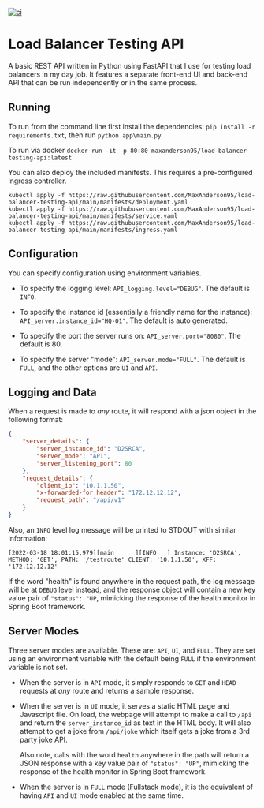 [![ci](https://github.com/MaxAnderson95/load-balancer-testing-api/actions/workflows/main.yml/badge.svg)](https://github.com/MaxAnderson95/load-balancer-testing-api/actions/workflows/main.yml)

# Load Balancer Testing API

A basic REST API written in Python using FastAPI that I use for testing load balancers in my day job. It features a separate front-end UI and back-end API that can be run independently or in the same process.

## Running

To run from the command line first install the dependencies: `pip install -r requirements.txt`, then run `python app\main.py`

To run via docker `docker run -it -p 80:80 maxanderson95/load-balancer-testing-api:latest`

You can also deploy the included manifests. This requires a pre-configured ingress controller.
```
kubectl apply -f https://raw.githubusercontent.com/MaxAnderson95/load-balancer-testing-api/main/manifests/deployment.yaml
kubectl apply -f https://raw.githubusercontent.com/MaxAnderson95/load-balancer-testing-api/main/manifests/service.yaml
kubectl apply -f https://raw.githubusercontent.com/MaxAnderson95/load-balancer-testing-api/main/manifests/ingress.yaml
```

## Configuration

You can specify configuration using environment variables.

* To specify the logging level: `API_logging.level="DEBUG"`. The default is `INFO`.

* To specify the instance id (essentially a friendly name for the instance): `API_server.instance_id="HQ-01"`. The default is auto generated.

* To specify the port the server runs on: `API_server.port="8080"`. The default is 80.

* To specify the server "mode": `API_server.mode="FULL"`. The default is `FULL`, and the other options are `UI` and `API`.

## Logging and Data

When a request is made to *any* route, it will respond with a json object in the following format:

```json
{
	"server_details": {
		"server_instance_id": "D2SRCA",
		"server_mode": "API",
		"server_listening_port": 80
	},
	"request_details": {
		"client_ip": "10.1.1.50",
		"x-forwarded-for_header": "172.12.12.12",
		"request_path": "/api/v1"
	}
}
```
Also, an `INFO` level log message will be printed to STDOUT with similar information:

`[2022-03-18 18:01:15,979][main      ][INFO   ] Instance: 'D2SRCA', METHOD: 'GET', PATH: '/testroute' CLIENT: '10.1.1.50', XFF: '172.12.12.12'`

If the word "health" is found anywhere in the request path, the log message will be at `DEBUG` level instead, and the
response object will contain a new key value pair of `"status": "UP`, mimicking the response of the health monitor in
Spring Boot framework.

## Server Modes
Three server modes are available. These are: `API`, `UI`, and `FULL`. They are set using an environment variable with the default being `FULL` if the environment variable is not set.

* When the server is in `API` mode, it simply responds to `GET` and `HEAD` requests at *any* route and returns a sample response.

* When the server is in `UI` mode, it serves a static HTML page and Javascript file. On load, the webpage will attempt to make a call to `/api` and return the `server_instance_id` as text in the HTML body. It will also attempt to get a joke from `/api/joke` which itself gets a joke from a 3rd party joke API.

  Also note, calls with the word `health` anywhere in the path will return a JSON response with a key value pair of `"status": "UP"`, mimicking the response of the health monitor in Spring Boot framework.

* When the server is in `FULL` mode (Fullstack mode), it is the equivalent of having `API` and `UI` mode enabled at the same time.
